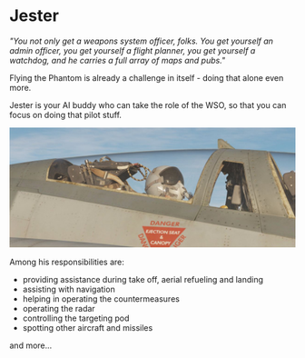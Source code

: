 # Jester

*"You not only get a weapons system officer, folks. You get yourself an
admin officer, you get yourself a flight planner, you get yourself a
watchdog, and he carries a full array of maps and pubs."*

Flying the Phantom is already a challenge in itself - doing that alone even
more.

Jester is your AI buddy who can take the role of the WSO, so
that you can focus on doing that pilot stuff.

![Jester Crew](../img/ext_f4_jester.jpg)

Among his responsibilities are:

- providing assistance during take off, aerial refueling and landing
- assisting with navigation
- helping in operating the countermeasures
- operating the radar
- controlling the targeting pod
- spotting other aircraft and missiles

and more...
